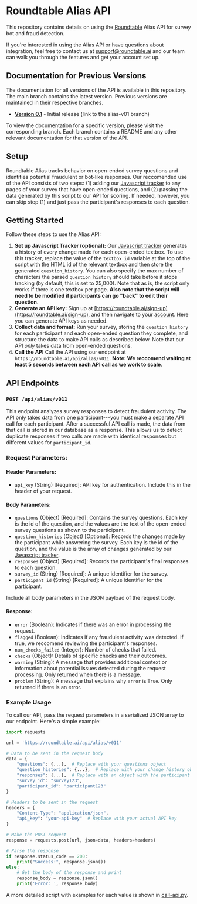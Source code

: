 # Roundtable Alias API

This repository contains details on using the [Roundtable](https://roundtable.ai) Alias API for survey bot and fraud detection.

If you're interested in using the Alias API or have questions about integration, feel free to contact us at [support@roundtable.ai](mailto:support@roundtable.ai) and our team can walk you through the features and get your account set up.

## Documentation for Previous Versions

The documentation for all versions of the API is available in this repository. The main branch contains the latest version. Previous versions are maintained in their respective branches.

- **[Version 0.1](https://github.com/roundtableAI/alias-api/tree/alias-v01)** - Initial release (link to the alias-v01 branch)

To view the documentation for a specific version, please visit the corresponding branch. Each branch contains a README and any other relevant documentation for that version of the API.

## Setup

Roundtable Alias tracks behavior on open-ended survey questions and identifies potential fraudulent or bot-like responses. 
Our reccomended use of the API consists of two steps: (1) adding our [Javascript tracker](tracking-script.js) to any pages of your survey that have open-ended questions, and (2) passing the data generated by this script to our API for scoring. If needed, however, you can skip step (1) and just pass the participant's responses to each question.

## Getting Started

Follow these steps to use the Alias API:

1. **Set up Javascript Tracker (optional):** Our [Javascript tracker](tracking-script.js) generates a history of every change made for each open-ended textbox. To use this tracker, replace the value of the `textbox_id` variable at the top of the script with the HTML id of the relevant textbox and then store the generated `question_history`. You can also specify the max number of characters the parsed `question_history` should take before it stops tracking (by default, this is set to 25,000). Note that as is, the script only works if there is one textbox per page. **Also note that the script will need to be modified if participants can go "back" to edit their question.**
2. **Generate an API key:** Sign up at [https://roundtable.ai/sign-up](https://roundtable.ai/sign-up), and then navigate to your [account](https://roundtable.ai/account). Here you can generate API keys as needed.
3. **Collect data and format:** Run your survey, storing the `question_history` for each participant and each open-ended question they complete, and structure the data to make API calls as described below. Note that our API *only* takes data from open-ended questions.
4. **Call the API** Call the API using our endpoint at `https://roundtable.ai/api/alias/v011`. **Note: We reccomend waiting at least 5 seconds between each API call as we work to scale**.

## API Endpoints

### `POST /api/alias/v011`

This endpoint analyzes survey responses to detect fraudulent activity. The API only takes data from one participant---you must make a separate API call for each participant. After a successful API call is made, the data from that call is stored in our database as a response. This allows us to detect duplicate responses if two calls are made with identical responses but different values for `participant_id`.

### Request Parameters:

#### Header Parameters:

- `api_key` (String) [Required]: API key for authentication. Include this in the header of your request.

#### Body Parameters:

- `questions` (Object) [Required]: Contains the survey questions. Each key is the id of the question, and the values are the text of the open-ended survey questions as shown to the participant.
- `question_histories` (Object) [Optional]: Records the changes made by the participant while answering the survey. Each key is the id of the question, and the value is the array of changes generated by our [Javascript tracker](tracking-script.js).
- `responses` (Object) [Required]: Records the participant's final responses to each question.
- `survey_id` (String) [Required]: A unique identifier for the survey.
- `participant_id` (String) [Required]: A unique identifier for the participant.

Include all body parameters in the JSON payload of the request body.

#### Response:

- `error` (Boolean): Indicates if there was an error in processing the request.
- `flagged` (Boolean): Indicates if any fraudulent activity was detected. If true, we reccomend reviewing the participant's responses.
- `num_checks_failed` (Integer): Number of checks that failed.
- `checks` (Object): Details of specific checks and their outcomes.
- `warning` (String): A message that provides additional context or information about potential issues detected during the request processing. Only returned when there is a message.
- `problem` (String): A message that explains why `error` is `True`. Only returned if there is an error.

### Example Usage

To call our API, pass the request parameters in a serialized JSON array to our endpoint. Here's a simple example:

```python
import requests

url = 'https://roundtable.ai/api/alias/v011'

# Data to be sent in the request body
data = {
    "questions": {...},  # Replace with your questions object
    "question_histories": {...},  # Replace with your change history object or leave empty
    "responses": {...},  # Replace with an object with the participant's final responses
    "survey_id": "survey123",
    "participant_id": "participant123"
}

# Headers to be sent in the request
headers = {
    "Content-Type": "application/json",
    "api_key": "your-api-key"  # Replace with your actual API key
}

# Make the POST request
response = requests.post(url, json=data, headers=headers)

# Parse the response
if response.status_code == 200:
    print("Success:", response.json())
else:
    # Get the body of the response and print
    response_body = response.json()
    print('Error: ', response_body)
```

A more detailed script with examples for each value is shown in [call-api.py](example/call-api.py).